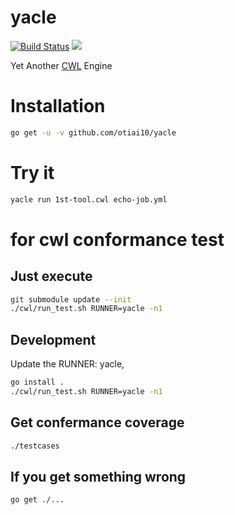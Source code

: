 # yacle

[![Build Status](https://travis-ci.org/otiai10/yacle.svg?branch=master)](https://travis-ci.org/otiai10/yacle)
[![](https://img.shields.io/badge/dynamic/json.svg?label=CWL%20Conformance&url=https%3A%2F%2Fraw.githubusercontent.com%2Fotiai10%2Fyacle%2Fmaster%2F.conformance.json&query=pass&colorB=95c31e&suffix=%20cases)](https://github.com/common-workflow-language/common-workflow-language)

Yet Another [CWL](https://github.com/common-workflow-language/common-workflow-language) Engine

# Installation

```sh
go get -u -v github.com/otiai10/yacle
```

# Try it

```sh
yacle run 1st-tool.cwl echo-job.yml
```

# for cwl conformance test

## Just execute

```sh
git submodule update --init
./cwl/run_test.sh RUNNER=yacle -n1
```

## Development

Update the RUNNER: yacle,

```sh
go install .
./cwl/run_test.sh RUNNER=yacle -n1
```

## Get confermance coverage

```sh
./testcases
```

## If you get something wrong

```
go get ./...
```

